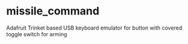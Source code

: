 missile_command
===============

Adafruit Trinket based USB keyboard emulator for button with covered toggle switch for arming
